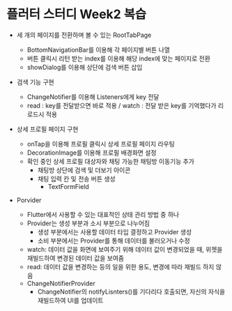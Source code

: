 # 플러터 스터디 Week2 복습

- 세 개의 페이지를 전환하며 볼 수 있는 RootTabPage
  - BottomNavigationBar를 이용해 각 페이지별 버튼 나열
  - 버튼 클릭시 리턴 받는 index를 이용해 해당 index에 맞는 페이지로 전환
  - showDialog를 이용해 상단에 검색 버튼 삽입

- 검색 기능 구현
  - ChangeNotifier를 이용해 Listeners에게 key 전달
  - read : key를 전달받으면 바로 적용 / watch : 전달 받은 key를 기억했다가 리로드시 적용

- 상세 프로필 페이지 구현
  - onTap을 이용해 프로필 클릭시 상세 프로필 페이지 라우팅
  - DecorationImage를 이용해 프로필 배경화면 설정
  - 확인 중인 상세 프로필 대상자와 채팅 가능한 채팅방 이동기능 추가
    - 채팅방 상단에 검색 및 더보기 아이콘
    - 채팅 입력 칸 및 전송 버튼 생성
      - TextFormField
  
- Porvider
  - Flutter에서 사용할 수 있는 대표적인 상태 관리 방법 중 하나
  - Provider는 생성 부분과 소시 부분으로 나누어짐
    - 생성 부분에서는 사용할 데이터 타입 결정하고 Provider 생성
    - 소비 부분에서는 Provider를 통해 데이터를 불러오거나 수정
  - watch: 데이터 값을 화면에 보여주기 위해 데이터 값이 변경되었을 때, 위젯을 재빌드하여 변경된 데이터 값을 보여줌
  - read: 데이터 값을 변경하는 등의 일을 위한 용도, 변경에 따라 재빌드 하지 않음
  - ChangeNotifierProvider
    - ChangeNotifier의 notifyLisnters()를 기다리다 호출되면, 자신의 자식을 재빌드하여 UI를 업데이트